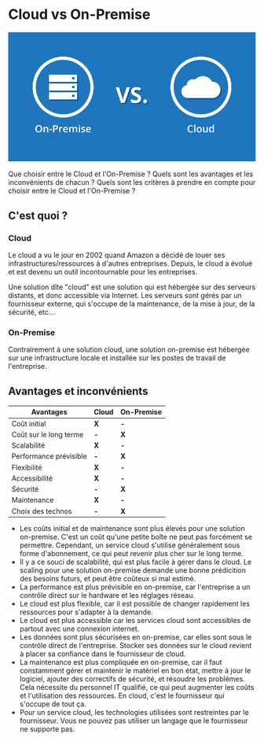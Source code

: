 # Cloud vs On-Premise

![Cloud vs On-Premise](img/intro.webp)

Que choisir entre le Cloud et l'On-Premise ? Quels sont les avantages et les inconvénients de chacun ? Quels sont les critères à prendre en compte pour choisir entre le Cloud et l'On-Premise ?

## C'est quoi ?

### Cloud

Le cloud a vu le jour en 2002 quand Amazon a décidé de louer ses infrastructures/ressources à d'autres entreprises. Depuis, le cloud a évolué et est devenu un outil incontournable pour les entreprises.

Une solution dîte "cloud" est une solution qui est hébergée sur des serveurs distants, et donc accessible via Internet. Les serveurs sont gérés par un fournisseur externe, qui s'occupe de la maintenance, de la mise à jour, de la sécurité, etc...

### On-Premise

Contrairement à une solution cloud, une solution on-premise est hébergée sur une infrastructure locale et installée sur les postes de travail de l'entreprise.

## Avantages et inconvénients

| Avantages              | Cloud | On-Premise |
| ---------------------- | ----- | ---------- |
| Coût initial           | **X** | **-**      |
| Coût sur le long terme | **-** | **X**      |
| Scalabilité            | **X** | **-**      |
| Performance prévisible | **-** | **X**      |
| Flexibilité            | **X** | **-**      |
| Accessibilité          | **X** | **-**      |
| Sécurité               | **-** | **X**      |
| Maintenance            | **X** | **-**      |
| Choix des technos      | **-** | **X**      |

-   Les coûts initial et de maintenance sont plus élevés pour une solution on-premise. C'est un coût qu'une petite boîte ne peut pas forcément se permettre. Cependant, un service cloud s'utilise généralement sous forme d'abonnement, ce qui peut revenir plus cher sur le long terme.
-   Il y a ce souci de scalabilité, qui est plus facile à gérer dans le cloud. Le scaling pour une solution on-premise demande une bonne prédicition des besoins futurs, et peut être coûteux si mal estimé.
-   La performance est plus prévisible en on-premise, car l'entreprise a un contrôle direct sur le hardware et les réglages réseau.
-   Le cloud est plus flexible, car il est possible de changer rapidement les ressources pour s'adapter à la demande.
-   Le cloud est plus accessible car les services cloud sont accessibles de partout avec une connexion internet.
-   Les données sont plus sécurisées en on-premise, car elles sont sous le contrôle direct de l'entreprise. Stocker ses données sur le cloud revient à placer sa confiance dans le fournisseur de cloud.
-   La maintenance est plus compliquée en on-premise, car il faut constamment gérer et maintenir le matériel en bon état, mettre à jour le logiciel, ajouter des correctifs de sécurité, et résoudre les problèmes. Cela nécessite du personnel IT qualifié, ce qui peut augmenter les coûts et l'utilisation des ressources. En cloud, c'est le fournisseur qui s'occupe de tout ça.
-   Pour un service cloud, les technologies utilisées sont restreintes par le fournisseur. Vous ne pouvez pas utiliser un langage que le fournisseur ne supporte pas.
